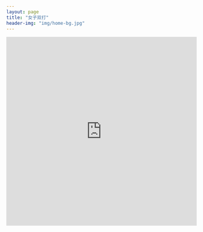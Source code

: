 ```yaml
---
layout: page
title: "女子双打"
header-img: "img/home-bg.jpg"
---
```


<iframe src="http://actc.challonge.com/2017_double_w/module" width="100%" height="500" frameborder="0" scrolling="auto" allowtransparency="true"></iframe>
